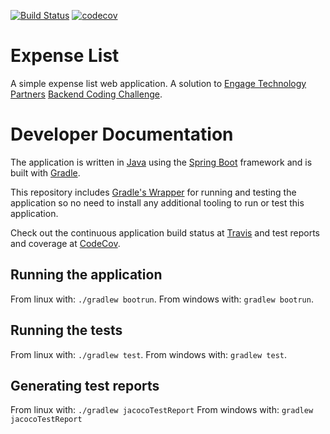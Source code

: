 [![Build Status](https://travis-ci.org/trevorgowing/backend-coding-challenge.svg?branch=master)](https://travis-ci.org/trevorgowing/backend-coding-challenge)
[![codecov](https://codecov.io/gh/trevorgowing/backend-coding-challenge/branch/master/graph/badge.svg)](https://codecov.io/gh/trevorgowing/backend-coding-challenge)
# Expense List

A simple expense list web application. A solution to [Engage Technology Partners](http://www.engagetech.com/) [Backend Coding Challenge](https://github.com/engagetech/backend-coding-challenge).

# Developer Documentation
The application is written in [Java](http://openjdk.java.net/) using the [Spring Boot](https://projects.spring.io/spring-boot/) framework and is built with [Gradle](https://gradle.org/).

This repository includes [Gradle's Wrapper](https://docs.gradle.org/current/userguide/gradle_wrapper.html) for running and testing the application so no need to install any additional tooling to run or test this application.

Check out the continuous application build status at [Travis](https://travis-ci.org/trevorgowing/backend-coding-challenge) and test reports and coverage at [CodeCov](https://codecov.io/gh/trevorgowing/backend-coding-challenge).

## Running the application

From linux with: `./gradlew bootrun`.
From windows with: `gradlew bootrun`.

## Running the tests

From linux with: `./gradlew test`.
From windows with: `gradlew test`.

## Generating test reports

From linux with: `./gradlew jacocoTestReport`
From windows with: `gradlew jacocoTestReport`